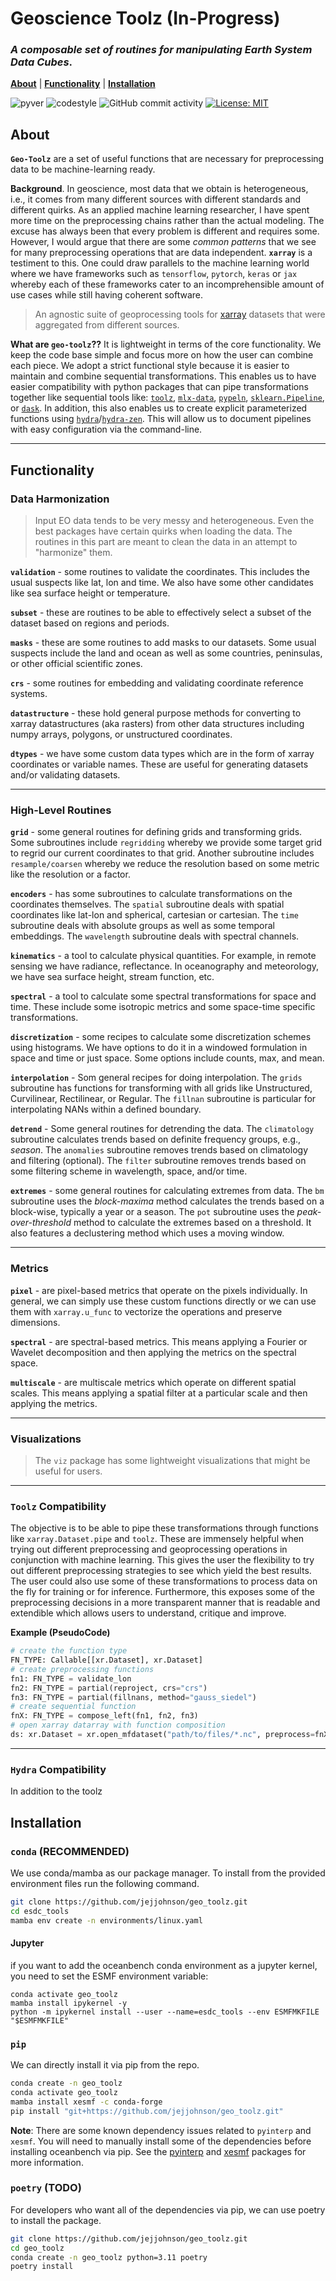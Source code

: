# Geoscience Toolz (In-Progress)
### *A composable set of routines for manipulating Earth System Data Cubes*.

[**About**](#about) 
| [**Functionality**](#functionality)
| [**Installation**](#installation)



![pyver](https://img.shields.io/badge/python-3.9%203.10%203.11_-red)
![codestyle](https://img.shields.io/badge/codestyle-black-black)
![GitHub commit activity](https://img.shields.io/github/commit-activity/m/jejjohnson/oceanbench)
[![License: MIT](https://img.shields.io/badge/License-MIT-yellow.svg)](https://opensource.org/licenses/MIT)
<!-- [![Open In Colab](https://colab.research.google.com/assets/colab-badge.svg)](https://colab.research.google.com/github/jejjohnson/xrpatcher/blob/main/notebooks/pytorch_integration.ipynb) -->

## About<a id="about"></a>

**`Geo-Toolz`** are a set of useful functions that are necessary for preprocessing data to be machine-learning ready.

**Background**.
In geoscience, most data that we obtain is heterogeneous, i.e., it comes from many different sources with different standards and different quirks.
As an applied machine learning researcher, I have spent more time on the preprocessing chains rather than the actual modeling.
The excuse has always been that every problem is different and requires some.
However, I would argue that there are some *common patterns* that we see for many preprocessing operations that are data independent. **`xarray`** is a testiment to this.
One could draw parallels to the machine learning world where we have frameworks such as `tensorflow`, `pytorch`, `keras` or `jax` whereby each of these frameworks cater to an incomprehensible amount of use cases while still having coherent software.

> An agnostic suite of geoprocessing tools for [xarray](https://docs.xarray.dev/en/stable/) datasets that were aggregated from different sources.


**What are `geo-toolz`??**
It is lightweight in terms of the core functionality.
We keep the code base simple and focus more on how the user can combine each piece.
We adopt a strict functional style because it is easier to maintain and combine sequential transformations.
This enables us to have easier compatibility with python packages that can pipe transformations together like sequential tools like: [`toolz`](https://github.com/pytoolz/toolz/), [`mlx-data`](https://github.com/ml-explore/mlx-data), [`pypeln`](https://github.com/cgarciae/pypeln), [`sklearn.Pipeline`](https://scikit-learn.org/stable/modules/compose.html#pipeline), or [`dask`](https://www.dask.org). 
In addition, this also enables us to create explicit parameterized functions using [`hydra`](https://hydra.cc)/[`hydra-zen`](https://mit-ll-responsible-ai.github.io/hydra-zen/).
This will allow us to document pipelines with easy configuration via the command-line.


***
## Functionality<a id="functionality"></a>

### Data Harmonization

> Input EO data tends to be very messy and heterogeneous. 
> Even the best packages have certain quirks when loading the data. The routines in this part are meant to clean the data in an attempt to "harmonize" them.

**`validation`** - some routines to validate the coordinates.
This includes the usual suspects like lat, lon and time.
We also have some other candidates like sea surface height or temperature.

**`subset`** - these are routines to be able to effectively select a subset of the dataset based on regions and periods.

**`masks`** - these are some routines to add masks to our datasets.
Some usual suspects include the land and ocean as well as some countries, peninsulas, or other official scientific zones.

**`crs`** - some routines for embedding and validating coordinate reference systems.

**`datastructure`** - these hold general purpose methods for converting to xarray datastructures (aka rasters) from other data structures including numpy arrays, polygons, or unstructured coordinates. 

**`dtypes`** - we have some custom data types which are in the form of xarray coordinates or variable names.
These are useful for generating datasets and/or validating datasets.

***
### High-Level Routines

**`grid`** - some general routines for defining grids and transforming grids.
Some subroutines include `regridding` whereby we provide some target grid to regrid our current coordinates to that grid.
Another subroutine includes `resample/coarsen` whereby we reduce the resolution based on some metric like the resolution or a factor.


**`encoders`** - has some subroutines to calculate transformations on the coordinates themselves.
The `spatial` subroutine deals with spatial coordinates like lat-lon and spherical, cartesian or cartesian.
The `time` subroutine deals with absolute groups as well as some temporal embeddings.
The `wavelength` subroutine deals with spectral channels.


**`kinematics`** - a tool to calculate physical quantities.
For example, in remote sensing we have radiance, reflectance. 
In oceanography and meteorology, we have sea surface height, stream function, etc.

**`spectral`** - a tool to calculate some spectral transformations for space and time.
These include some isotropic metrics and some space-time specific transformations.

**`discretization`** - some recipes to calculate some discretization schemes using histograms.
We have options to do it in a windowed formulation in space and time or just space.
Some options include counts, max, and mean.

**`interpolation`** - Som general recipes for doing interpolation.
The `grids` subroutine has functions for transforming with all grids like Unstructured, Curvilinear, Rectilinear, or Regular.
The `fillnan` subroutine is particular for interpolating NANs within a defined boundary.


**`detrend`** - Some general routines for detrending the data.
The `climatology` subroutine calculates trends based on definite frequency groups, e.g., *season*.
The `anomalies` subroutine removes trends based on climatology and filtering (optional).
The `filter` subroutine removes trends based on some filtering scheme in wavelength, space, and/or time.

**`extremes`** - some general routines for calculating extremes from data.
The `bm` subroutine uses the *block-maxima* method calculates the trends based on a block-wise, typically a year or a season.
The `pot` subroutine uses the *peak-over-threshold* method to calculate the extremes based on a threshold.
It also features a declustering method which uses a moving window.


***
### Metrics

**`pixel`** - are pixel-based metrics that operate on the pixels individually.
In general, we can simply use these custom functions directly or we can use them with `xarray.u_func` to vectorize the operations and preserve dimensions. 

**`spectral`** - are spectral-based metrics.
This means applying a Fourier or Wavelet decomposition and then applying the metrics on the spectral space.

**`multiscale`** - are multiscale metrics which operate on different spatial scales.
This means applying a spatial filter at a particular scale and then applying the metrics.

***
### Visualizations

> The `viz` package has some lightweight visualizations that might be useful for users.


***
### `Toolz` Compatibility

The objective is to be able to pipe these transformations through functions like `xarray.Dataset.pipe` and `toolz`.
These are immensely helpful when trying out different preprocessing and geoprocessing operations in conjunction with machine learning.
This gives the user the flexibility to try out different preprocessing strategies to see which yield the best results. 
The user could also use some of these transformations to process data on the fly for training or for inference.
Furthermore, this exposes some of the preprocessing decisions in a more transparent manner that is readable and extendible which allows users to understand, critique and improve.

**Example (PseudoCode)**

```python
# create the function type
FN_TYPE: Callable[[xr.Dataset], xr.Dataset]
# create preprocessing functions
fn1: FN_TYPE = validate_lon
fn2: FN_TYPE = partial(reproject, crs="crs")
fn3: FN_TYPE = partial(fillnans, method="gauss_siedel")
# create sequential function
fnX: FN_TYPE = compose_left(fn1, fn2, fn3)
# open xarray datarray with function composition
ds: xr.Dataset = xr.open_mfdataset("path/to/files/*.nc", preprocess=fnX, engine="netcdf4")
```


***
### `Hydra` Compatibility

In addition to the toolz




## Installation<a id="installation"></a>

### `conda` (RECOMMENDED)

We use conda/mamba as our package manager. To install from the provided environment files
run the following command.

```bash
git clone https://github.com/jejjohnson/geo_toolz.git
cd esdc_tools
mamba env create -n environments/linux.yaml
```

#### Jupyter 
if you want to add the oceanbench conda environment as a jupyter kernel, you need to set the ESMF environment variable:

```
conda activate geo_toolz
mamba install ipykernel -y 
python -m ipykernel install --user --name=esdc_tools --env ESMFMKFILE "$ESMFMKFILE"
```

### `pip`

We can directly install it via pip from the repo.

```bash
conda create -n geo_toolz
conda activate geo_toolz
mamba install xesmf -c conda-forge
pip install "git+https://github.com/jejjohnson/geo_toolz.git"
```

**Note**: There are some known dependency issues related to `pyinterp` and `xesmf`. 
You will need to manually install some of the dependencies before installing oceanbench via pip.
See the [pyinterp](https://pangeo-pyinterp.readthedocs.io/en/latest/setup/pip.html) and [xesmf](https://xesmf.readthedocs.io/en/latest/installation.html) packages for more information.

### `poetry` (TODO)

For developers who want all of the dependencies via pip, we can use poetry to install the package.


```bash
git clone https://github.com/jejjohnson/geo_toolz.git
cd geo_toolz
conda create -n geo_toolz python=3.11 poetry
poetry install
```



